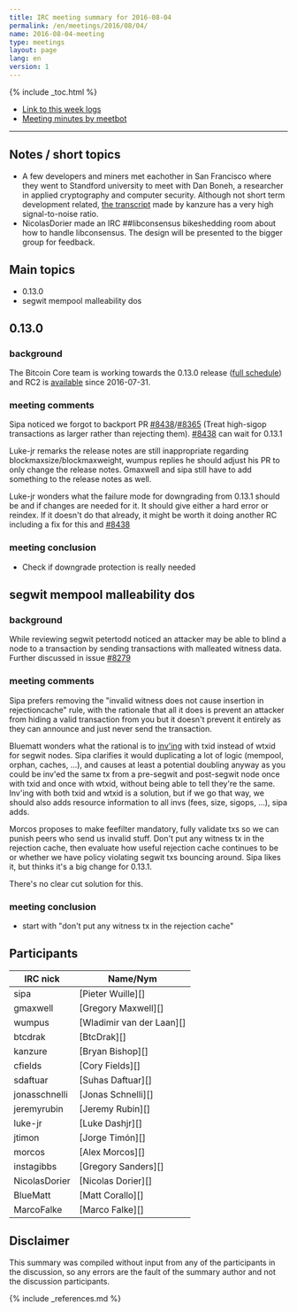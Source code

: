 ```yaml
---
title: IRC meeting summary for 2016-08-04
permalink: /en/meetings/2016/08/04/
name: 2016-08-04-meeting
type: meetings
layout: page
lang: en
version: 1
---
```

{% include _toc.html %}
 
- [Link to this week logs](https://botbot.me/freenode/bitcoin-core-dev/2016-08-04/?msg=70789770&page=2)
- [Meeting minutes by meetbot](http://www.erisian.com.au/meetbot/bitcoin-core-dev/2016/bitcoin-core-dev.2016-08-04-19.00.html)
 
---
 
## Notes / short topics

- A few developers and miners met eachother in San Francisco where they went to Standford university to meet with Dan Boneh, a researcher in applied cryptography and computer security. Although not short term development related, [the transcript](http://diyhpl.us/wiki/transcripts/2016-july-bitcoin-developers-miners-meeting/dan-boneh/) made by kanzure has a very high signal-to-noise ratio. 
- NicolasDorier made an IRC ##libconsensus bikeshedding room about how to handle libconsensus. The design will be presented to the bigger group for feedback.

## Main topics
 
- 0.13.0
- segwit mempool malleability dos

## 0.13.0

### background
 
The Bitcoin Core team is working towards the 0.13.0 release ([full schedule](https://github.com/bitcoin/bitcoin/issues/7679)) and RC2 is [available](https://bitcoin.org/bin/bitcoin-core-0.13.0/test.rc2/) since 2016-07-31.

### meeting comments
 
Sipa noticed we forgot to backport PR [#8438][]/[#8365][] (Treat high-sigop transactions as larger rather than rejecting them). [#8438][] can wait for 0.13.1

Luke-jr remarks the release notes are still inappropriate regarding blockmaxsize/blockmaxweight, wumpus replies he should adjust his PR to only change the release notes. Gmaxwell and sipa still have to add something to the release notes as well.

Luke-jr wonders what the failure mode for downgrading from 0.13.1 should be and if changes are needed for it. It should give either a hard error or reindex. If it doesn't do that already, it might be worth it doing another RC including a fix for this and [#8438][]

### meeting conclusion

- Check if downgrade protection is really needed

## segwit mempool malleability dos

### background
 
While reviewing segwit petertodd noticed an attacker may be able to blind a node to a transaction by sending transactions with malleated witness data. Further discussed in issue [#8279](https://github.com/bitcoin/bitcoin/issues/8279)

### meeting comments
 
Sipa prefers removing the "invalid witness does not cause insertion in rejectioncache" rule, with the rationale that all it does is prevent an attacker from hiding a valid transaction from you but it doesn't prevent it entirely as they can announce and just never send the transaction.

Bluematt wonders what the rational is to [inv'ing](https://en.bitcoin.it/wiki/Protocol_documentation#inv) with txid instead of wtxid for segwit nodes. Sipa clarifies it would duplicating a lot of logic (mempool, orphan, caches, ...), and causes at least a potential doubling anyway as you could be inv'ed the same tx from a pre-segwit and post-segwit node once with txid and once with wtxid, without being able to tell they're the same. Inv'ing with both txid and wtxid is a solution, but if we go that way, we should also adds resource information to all invs (fees, size, sigops, ...), sipa adds.

Morcos proposes to make feefilter mandatory, fully validate txs so we can punish peers who send us invalid stuff. Don't put any witness tx in the rejection cache, then evaluate how useful rejection cache continues to be or whether we have policy violating segwit txs bouncing around. Sipa likes it, but thinks it's a big change for 0.13.1.

There's no clear cut solution for this.

### meeting conclusion

- start with "don't put any witness tx in the rejection cache"

## Participants
 
| IRC nick      | Name/Nym                  |
|---------------|---------------------------|
| sipa          | [Pieter Wuille][]         |
| gmaxwell      | [Gregory Maxwell][]       |
| wumpus        | [Wladimir van der Laan][] |
| btcdrak       | [BtcDrak][]               |
| kanzure       | [Bryan Bishop][]          |
| cfields       | [Cory Fields][]           |
| sdaftuar      | [Suhas Daftuar][]         |
| jonasschnelli | [Jonas Schnelli][]        |
| jeremyrubin   | [Jeremy Rubin][]          |
| luke-jr       | [Luke Dashjr][]           |
| jtimon        | [Jorge Timón][]           |
| morcos        | [Alex Morcos][]           |
| instagibbs    | [Gregory Sanders][]       |
| NicolasDorier | [Nicolas Dorier][]        |
| BlueMatt      | [Matt Corallo][]          |
| MarcoFalke    | [Marco Falke][]           |

## Disclaimer
 
This summary was compiled without input from any of the participants in the discussion, so any errors are the fault of the summary author and not the discussion participants.
 
[#8438]: https://github.com/bitcoin/bitcoin/pull/8438
[#8365]: https://github.com/bitcoin/bitcoin/pull/8365

{% include _references.md %}
